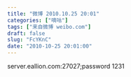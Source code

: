 ```yaml
---
title: "微博 2010.10.25 20:01"
categories: ["嘀咕"]
tags: ["来自微博 weibo.com"]
draft: false
slug: "FcYKnC"
date: "2010-10-25 20:01:00"
---
```


<p>server.eallion.com:27027;password 1231 ​​​​</p>
